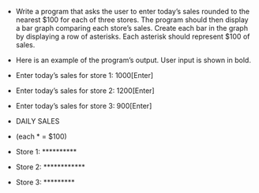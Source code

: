 - Write a program that asks the user to enter today’s sales rounded to the nearest $100 for each of three stores. The program should then display a bar graph comparing each store’s sales. Create each bar in the graph by displaying a row of asterisks. Each asterisk should represent $100 of sales.

- Here is an example of the program’s output. User input is shown in bold.

- Enter today’s sales for store 1: 1000[Enter]
- Enter today’s sales for store 2: 1200[Enter]
- Enter today’s sales for store 3: 900[Enter]

-  DAILY SALES 
- (each * = $100)
- Store 1: **********
- Store 2: ************
- Store 3: *********
